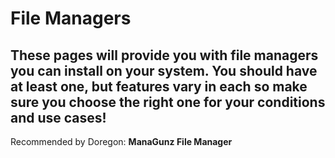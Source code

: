 # File Managers

## These pages will provide you with file managers you can install on your system. You should have at least one, but features vary in each so make sure you choose the right one for your conditions and use cases!



Recommended by Doregon: **ManaGunz File Manager**

